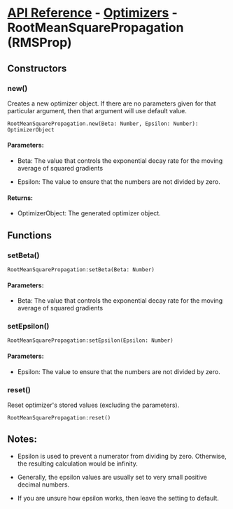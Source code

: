 # [API Reference](../../API.md) - [Optimizers](../Optimizers.md) - RootMeanSquarePropagation (RMSProp)

## Constructors

### new()

Creates a new optimizer object. If there are no parameters given for that particular argument, then that argument will use default value.

```
RootMeanSquarePropagation.new(Beta: Number, Epsilon: Number): OptimizerObject
```

#### Parameters:

* Beta: The value that controls the exponential decay rate for the moving average of squared gradients

* Epsilon: The value to ensure that the numbers are not divided by zero.

#### Returns:

* OptimizerObject: The generated optimizer object.

## Functions

### setBeta()

```
RootMeanSquarePropagation:setBeta(Beta: Number)
```

#### Parameters:

* Beta: The value that controls the exponential decay rate for the moving average of squared gradients

### setEpsilon()

```
RootMeanSquarePropagation:setEpsilon(Epsilon: Number)
```

#### Parameters:

* Epsilon: The value to ensure that the numbers are not divided by zero.

### reset()

Reset optimizer's stored values (excluding the parameters).

```
RootMeanSquarePropagation:reset()
```

## Notes:

* Epsilon is used to prevent a numerator from dividing by zero. Otherwise, the resulting calculation would be infinity.

* Generally, the epsilon values are usually set to very small positive decimal numbers.

* If you are unsure how epsilon works, then leave the setting to default.
